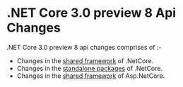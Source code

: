 # .NET Core 3.0 preview 8 Api Changes

.NET Core 3.0 preview 8 api changes comprises of :-

- Changes in the [shared framework](./.Net/3.0-preview8.md) of .NetCore.
- Changes in the [standalone packages](./.Net/standalone-packages/3.0-preview8-standalone-packages.md) of .NetCore.
- Changes in the [shared framework](./ASP.Net/3.0-preview8.md)  of Asp.NetCore.
